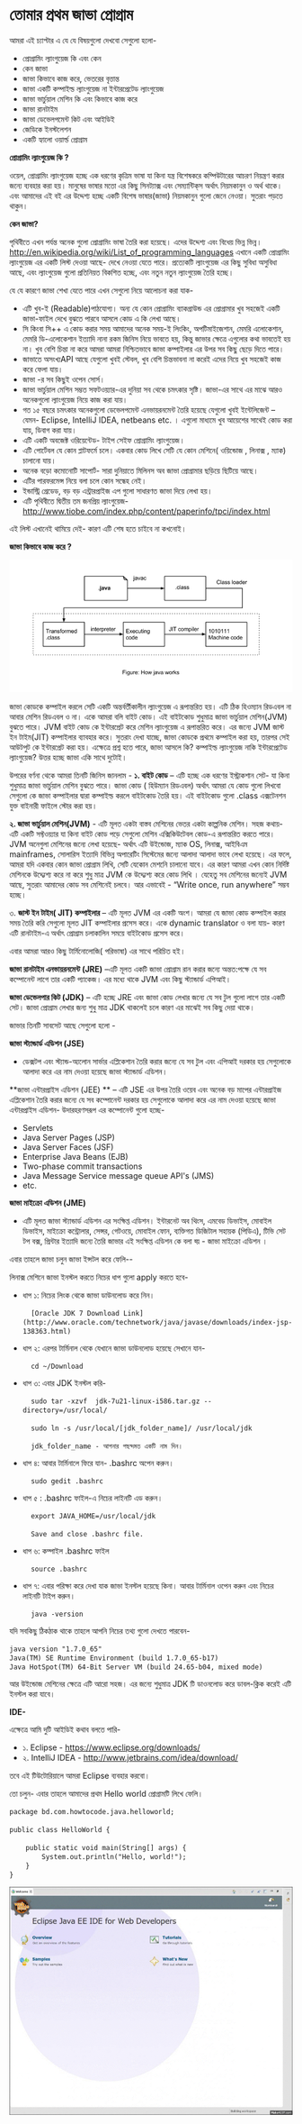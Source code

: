 # তোমার প্রথম জাভা প্রোগ্রাম

আমরা এই চ্যাপ্টার এ যে যে বিষয়গুলো দেখবো  সেগুলো হলো-

* প্রোগ্রামিং ল্যাংগুয়েজ কি এবং কেন
* কেন জাভা
* জাভা কিভাবে কাজ করে, ভেতরের বৃত্তান্ত
* জাভা একটি কম্পাইল্ড ল্যাংগুয়েজ না ইন্টারপ্রেটেড ল্যাংগুয়েজ
* জাভা ভার্চুয়াল মেশিন কি এবং কিভাবে কাজ করে
* জাভা রানটাইম
* জাভা ডেভেলপমেন্ট কিট এবং আইডিই
* জেডিকে ইনস্টলেশন 
* একটি হ্যালো ওয়ার্ল্ড প্রোগ্রাম 

**প্রোগ্রামিং ল্যাংগুয়েজ কি ?** 

ওয়েল, প্রোগ্রামিং ল্যাংগুয়েজ হচ্ছে এক ধরণের কৃত্রিম ভাষা যা কিনা যন্ত্র বিশেষকরে কম্পিউটারের আচরণ নিয়ন্ত্রণ করার জন্যে ব্যবহার করা হয়। মানুষের ভাষার মতো এর কিছু সিনট্যাক্স এবং সেম্যান্টিক্‌স অর্থাৎ নিয়মকানুন ও অর্থ থাকে। এবং আমাদের এই বই এর উদ্দেশ্য হচ্ছে একটি বিশেষ ভাষার(জাভা) নিয়মকানুন গুলো জেনে নেওয়া। সুতরাং পড়তে থাকুন। 

**কেন জাভা?** 

পৃথিবীতে এখন পর্যন্ত অনেক গুলো প্রোগ্রামিং ভাষা তৈরি করা হয়েছে। এদের উদ্দেশ্য এবং বিধেয় ভিন্ন ভিন্ন। http://en.wikipedia.org/wiki/List_of_programming_languages এখানে একটি প্রোগ্রামিং ল্যাংগুয়েজ এর একটি লিস্ট দেওয়া আছে- দেখে নেওয়া যেতে পারে। প্রত্যেকটি ল্যাংগুয়েজ এর কিছু সুবিধা অসুবিধা আছে, এবং  ল্যাংগুয়েজ গুলো প্রতিনিয়ত বিকশিত হচ্ছে, এবং নতুন নতুন  ল্যাংগুয়েজ তৈরি হচ্ছে। 

যে যে কারণে জাভা শেখা যেতে পারে এখন সেগুলো নিয়ে আলোচনা করা যাক-  

- এটি খুব-ই (Readable)পাঠযোগ্য। অন্য যে কোন প্রোগ্রামিং ব্যাকগ্রাউন্ড এর প্রোগ্রামার খুব সহজেই একটি জাভা-ফাইল দেখে বুঝতে পারবে আসলে কোড এ কি লেখা আছে।
- সি কিংবা সি++ এ কোড করার সময় আমাদের অনেক সময়-ই লিংকিং, অপটিমাইজেশান, মেমরি এলোকেশান, মেমরি ডি-এলোকেশান ইত্যাদি নানা রকম জিনিস নিয়ে ভাবতে হয়, কিন্তু জাভার ক্ষেত্রে এগুলোর কথা ভাবতেই হয় না। খুব বেশি চিন্তা না করে আমরা আমরা নিশ্চিতভাবে জাভা কম্পাইলার এর উপর সব কিছু ছেড়ে দিতে পারে।
- জাভাতে অসংখ্যAPI আছে যেগুলো খুবই স্টেবল, খুব বেশি চিন্তভাবনা না করেই এদের নিয়ে খুব সহজেই কাজ করে ফেলা যায়।
- জাভা -র সব কিছুই ওপেন সোর্স। 
- জাভা ভার্চুয়াল মেশিন সম্ভত সফটওয়্যার-এর দুনিয়া সব থেকে চমৎকার সৃষ্টি। জাভা-এর সাথে এর মাঝে আরও অনেকগুলো ল্যাংগুয়েজ নিয়ে কাজ করা যায়।
- গত ১৫ বছরে চমৎকার অনেকগুলো ডেভেলপমেন্ট এনভায়রনমেন্ট তৈরি হয়েছে যেগুলো খুবই ইন্টেলিজেন্ট – যেমন- Eclipse, IntelliJ IDEA, netbeans etc. । এগুলো মাধ্যমে খুব আয়েশের সাথেই কোড করা যায়, ডিবাগ করা যায়।
- এটি একটি অবজেক্ট ওরিয়েন্টেড- টাইপ সেইফ প্রোগ্রামিং ল্যাংগুয়েজ।
- এটি পোর্টেবল যে কোন প্লাটফর্মে চলে। একবার কোড লিখে সেটি  যে কোন মেশিনে( ওয়িন্ডোজ , লিনাক্স , ম্যাক) চালানো যায়।
- অনেক বড়ো কমোনোটি সাপোর্ট- সারা দুনিয়াতে মিলিনস অব জাভা প্রোগ্রামার ছড়িয়ে ছিটিয়ে আছে।
- এটির পারফরমেন্স নিয়ে বলা চলে কোন সন্ধেহ নেই।
- ইন্ডাস্ট্রি গ্রেডেড, বড় বড় এন্ট্রারপ্রাইজ এপ গুলো সাধারণত জাভা দিয়ে লেখা হয়।
- এটি পৃথিবীতে দ্বিতীয় তম জনপ্রিয় ল্যাংগুয়েজ- http://www.tiobe.com/index.php/content/paperinfo/tpci/index.html


এই লিস্ট এখানেই থামিয়ে দেই- কারণ এটি শেষ হতে চাইবে না কখনোই। 

**জাভা কিভাবে কাজ করে ?** 

![how java works](images/how-java-works.png)

জাভা কোডকে কম্পাইল করলে সেটি একটি অন্তর্বর্তীকালীন ল্যাংগুয়েজ এ রূপান্তরিত হয়। এটি ঠিক হিওম্যান রিডএবল না আবার মেশিন রিডএবল ও না। একে আমরা  বলি বাইট কোড। এই বাইটকোড শুধুমাত্র জাভা ভার্চুয়াল মেশিন(JVM) বুঝতে পারে। JVM বাইট কোড কে ইন্টারপ্রেট করে  মেশিন ল্যাংগুয়েজ এ রূপান্তরিত করে। এর জন্যে JVM জাস্ট ইন টাইম(JIT) কম্পাইলার ব্যাবহার করে। সুতরাং দেখা যাচ্ছে, জাভা কোডকে প্রথমে কম্পাইল করা হয়, তারপর সেই আউটপুট কে  ইন্টারপ্রেট করা হয়। এক্ষেত্রে প্রশ্ন হতে পারে, জাভা আসলে কি? কম্পাইল্ড ল্যাংগুয়েজ নাকি ইন্টারপ্রেটেড  ল্যাংগুয়েজ? উত্তর হচ্ছে জাভা একি সাথে দুটোই। 

উপরের বর্ণনা থেকে আমরা তিনটি জিনিস জানলাম - 
**১. বাইট কোড** – এটি হচ্ছে এক ধরণের ইস্ট্রাকশান সেট-  যা কিনা শুধুমাত্র জাভা ভার্চুয়াল মেশিন বুঝতে পারে। জাভা কোড ( হিউম্যান রিডএবল) অর্থাৎ আমরা যে কোড গুলো লিখবো সেগুলো কে জাভা কম্পাইলার দ্বারা কম্পাইল্ড করলে বাইটকোড তৈরি হয়। এই বাইটকোড গুলো .class এক্সটেনশন যুক্ত বাইনারী ফাইলে স্টোর করা হয়। 
	
**২. জাভা ভার্চুয়াল মেশিন(JVM)** -  এটি মূলত একটা বাস্তব মেশিনের ভেতর একটা কাল্পনিক মেশিন। সহজ কথায়- এটি একটি সফ্টওয়্যার যা কিনা  বাইট কোড পড়ে সেগুলো মেশিন এক্সিকিউটেবল কোড-এ রূপান্তরিত করতে পারে।  JVM অনেগুলা মেশিনের জন্যে লেখা হয়েছে- অর্থাৎ এটি উইন্ডোজ, ম্যাক OS, লিনাক্স, আইবিএম mainframes, সোলারিস ইত্যাদি বিভিন্ন অপারেটিং সিস্টেমের জন্যে আলাদা আলাদা ভাবে লেখা হয়েছে। এর ফলে, আমরা যদি একবার কোন জাভা প্রোগ্রাম লিখি, সেটি যেকোন মেশনিে চালানো যাবে। এর কারণ আমরা এখন কোন নির্দিষ্ট মেশিনকে উদ্দ্যেশ্য করে  না করে শুধু মাত্র JVM কে উদ্দ্যেশ্য করে কোড লিখি । যেহেতু সব মেশিনের জন্যেই  JVM আছে, সুতরাং আমাদের কোড সব মেশিনেই চলবে। আর এভাবেই - “Write once, run anywhere” সম্ভব হচ্ছে। 

৩. **জাস্ট ইন টাইম( JIT) কম্পাইলার** – এটি মূলত  JVM এর একটি অংশ। আমরা যে জাভা কোড কম্পাইল করার সময় তৈরি করি সেগুলো মূলত  JIT কম্পাইলার প্রসেস করে। একে dynamic translator ও বলা যায়- কারণ এটি রানটাইম-এ অর্থাৎ প্রোগ্রাম চলাকালিন সময়ে বাইটকোড প্রসেস করে। 


এবার আমরা আরও কিছু টার্মিনোলোজি( পরিভাষা) এর সাথে পরিচিত হই। 

**জাভা রানটাইম এনভায়রনমেন্ট (JRE)** –এটি মূলত একটি জাভা প্রোগ্রাম রান করার জন্যে অন্তত:পক্ষে যে সব কম্পোনেন্ট লাগে তার একটি প্যাকেজ।  এর মধ্যে থাকে JVM এবং কিছু স্ট্যান্ডার্ড এপিআই। 

**জাভা ডেভেলপার কিট (JDK)** – এটি হচ্ছে  JRE এবং জাভা কোড লেখার জন্যে যে সব টুল গুলো লাগে তার একটি সেট। জাভা প্রোগ্রাম লেখার জন্য শুধু মাত্র  JDK থাকলেই চলে কারণ এর মাঝেই সব কিছু দেয়া থাকে। 

জাভার তিনটি সাবসেট আছে সেগুলো হলো - 
 
**জাভা স্ট্যান্ডার্ড এডিশন (JSE)**  
- ডেক্সটপ এবং   স্ট্যান্ড-অ্যলোন সার্ভার  এপ্লিকেশান তৈরি করার জন্যে যে সব টুল এবং এপিআই দরকার হয় সেগুলোকে আলাদা করে এর নাম দেওয়া হয়েছে জাভা স্ট্যান্ডার্ড এডিশন।

**জাভা এন্টারপ্রাইস এডিশন (JEE) **
– এটি JSE এর উপর তৈরি ওয়েব এবং অনেক বড় মাপের এন্টারপ্রাইজ এপ্লিকেশান তৈরি করার জন্যে যে সব কম্পোনেন্ট দরকার হয় সেগুলোকে আলাদা করে এর নাম দেওয়া হয়েছে  জাভা এন্টারপ্রাইস এডিশন- উদারহরণসরূপ এর কম্পোনেন্ট গুলো হচ্ছে-

- Servlets
- Java Server Pages (JSP)
- Java Server Faces (JSF)
- Enterprise Java Beans (EJB)
- Two-phase commit transactions
- Java Message Service message queue API's (JMS)
- etc.

**জাভা মাইক্রো  এডিশন (JME)** 

- এটি মূলত জাভা স্ট্যান্ডার্ড এডিশন এর সংক্ষিপ্ত  এডিশন। ইন্টারনেট অব থিংস, এমবেড ডিভাইস, মোবাইল ডিভাইস, মাইক্রো কন্ট্রোলার, সেন্সর, গেটওয়ে, মোবাইল ফোন, ব্যক্তিগত ডিজিটাল সহায়ক (পিডিএ), টিভি সেট টপ বক্স, প্রিন্টার ইত্যাদি জন্যে তৈরি জাভার এই  সংক্ষিপ্ত  এডিশন কে বলা হ্য় - জাভা মাইক্রো  এডিশন ।

এবার তাহলে জাভা চলুন জাভা ইন্সটল করে ফেলি-- 

লিনাক্স মেশিনে জাভা ইনস্টল করতে নিচের ধাপ গুলো apply করতে হবে-

- ধাপ ১: নিচের লিংক থেকে জাভা ডাউনলোড করে নিন।

        [Oracle JDK 7 Download Link](http://www.oracle.com/technetwork/java/javase/downloads/index-jsp-138363.html)

- ধাপ ২: এরপর টার্মিনাল থেকে যেখানে জাভা ডাউনলোড হয়েছে সেখানে যান-

        cd ~/Download

- ধাপ ৩: এবার JDK ইনস্টল করি-

        sudo tar -xzvf  jdk-7u21-linux-i586.tar.gz --directory=/usr/local/
    
        sudo ln -s /usr/local/[jdk_folder_name]/ /usr/local/jdk

        jdk_folder_name - আপনার পছন্দমত একটি নাম দিন।

- ধাপ ৪: আবার টার্মিনালে ফিরে যান- .bashrc অপেন করুন।

        sudo gedit .bashrc

- ধাপ ৫ : .bashrc ফাইল-এ নিচের লাইনটি এড করুন।

        export JAVA_HOME=/usr/local/jdk

        Save and close .bashrc file.

- ধাপ ৬: কম্পাইল .bashrc ফাইল

        source .bashrc

- ধাপ ৭: এবার পরিক্ষা করে দেখা যাক জাভা ইনস্টল হয়েছে কিনা। আবার টার্মিনাল ওপেন করুন এবং নিচের লাইনটি টাইপ করুন।

        java -version

যদি সবকিছু ঠিকঠাক থাকে তাহলে আপনি নিচের তথ্য গুলো দেখতে পারবেন-

    java version "1.7.0_65" 
    Java(TM) SE Runtime Environment (build 1.7.0_65-b17) 
    Java HotSpot(TM) 64-Bit Server VM (build 24.65-b04, mixed mode) 


আর উইন্ডোজ মেশিনের ক্ষেত্রে এটি আরো সহজ। এর জন্যে শুধুমাত্র JDK টি ডাওনলোড করে ডাবল-ক্লিক করেই এটি ইনস্টল করা যাবে। 

**IDE-**  

এক্ষেত্রে আমি দুটি আইডিই কথাব বলতে পারি- 
- ১. Eclipse -  https://www.eclipse.org/downloads/
- ২. IntelliJ IDEA -  http://www.jetbrains.com/idea/download/

তবে এই টিউটোরিয়ালে আমরা  Eclipse ব্যবহার করবো। 

তো চলুন- এবার তাহলে আমাদের প্রথম Hello world  প্রোগ্রামটি লিখে ফেলি। 

    package bd.com.howtocode.java.helloworld;
    
    public class HelloWorld {
    
        public static void main(String[] args) {
            System.out.println("Hello, world!");
        }    
    }

![hello world program](images/hello-world-java.gif)